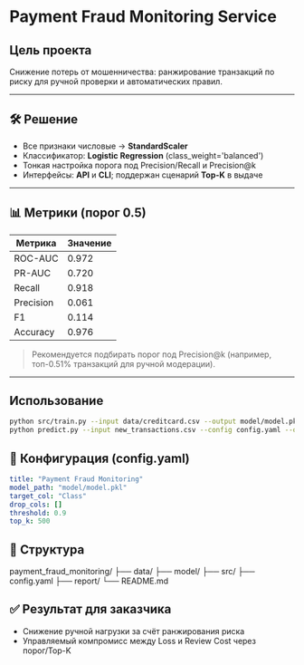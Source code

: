 # Payment Fraud Monitoring Service

##  Цель проекта
Снижение потерь от мошенничества: ранжирование транзакций по риску для ручной проверки и автоматических правил.

---

## 🛠️ Решение
- Все признаки числовые → **StandardScaler**
- Классификатор: **Logistic Regression** (class_weight='balanced')
- Тонкая настройка порога под Precision/Recall и Precision@k
- Интерфейсы: **API** и **CLI**; поддержан сценарий **Top-K** в выдаче

---

## 📊 Метрики (порог 0.5)
| Метрика   | Значение |
|-----------|----------|
| ROC-AUC   | 0.972 |
| PR-AUC    | 0.720 |
| Recall    | 0.918 |
| Precision | 0.061 |
| F1        | 0.114 |
| Accuracy  | 0.976 |

> Рекомендуется подбирать порог под Precision@k (например, топ-0.51% транзакций для ручной модерации).

---

##  Использование
~~~bash
python src/train.py --input data/creditcard.csv --output model/model.pkl
python predict.py --input new_transactions.csv --config config.yaml --output predictions.csv
~~~

## 🧩 Конфигурация (config.yaml)
~~~yaml
title: "Payment Fraud Monitoring"
model_path: "model/model.pkl"
target_col: "Class"
drop_cols: []
threshold: 0.9
top_k: 500
~~~

## 📂 Структура
payment_fraud_monitoring/
├── data/
├── model/
├── src/
├── config.yaml
├── report/
└── README.md

## ✅ Результат для заказчика
- Снижение ручной нагрузки за счёт ранжирования риска
- Управляемый компромисс между Loss и Review Cost через порог/Top-K